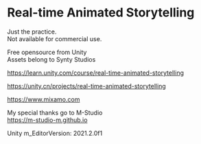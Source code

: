 # Real-time Animated Storytelling
  
Just the practice.  
Not available for commercial use.  
  
Free opensource from Unity   
Assets belong to Synty Studios   
  
https://learn.unity.com/course/real-time-animated-storytelling  
  
https://unity.cn/projects/real-time-animated-storytelling  
  
https://www.mixamo.com  
  
My special thanks go to M-Studio  
https://m-studio-m.github.io  
  
Unity m_EditorVersion:  2021.2.0f1  
  